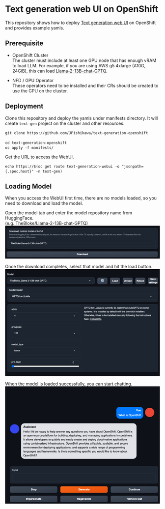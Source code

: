 # Text generation web UI on OpenShift

This repository shows how to deploy [Text generation web UI](https://github.com/oobabooga/text-generation-webui) on OpenShift and provides example yamls.

## Prerequisite
* OpenShift Cluster  
  The cluster must include at least one GPU node that has enough vRAM to load LLM. For example, if you are using AWS g5.4xlarge (A10G, 24GiB), this can load [Llama-2-13B-chat-GPTQ](https://huggingface.co/TheBloke/Llama-2-13B-chat-GPTQ).  

* NFD / GPU Operator  
  These operators need to be installed and their CRs should be created to use the GPU on the cluster.

## Deployment

Clone this repository and deploy the yamls under manifests directory.
It will create `text-gen` project on the cluster and other resources. 
```
git clone https://github.com/JPishikawa/text-generation-openshift

cd text-generation-openshift
oc apply -f manifests/
```

Get the URL to access the WebUI.
```
echo https://$(oc get route text-generation-webui -o "jsonpath={.spec.host}" -n text-gen)
```

## Loading Model
When you access the WebUI first time, there are no models loaded, so you need to download and load the model.  

Open the model tab and enter the model repository name from HuggingFace.  
(e.g. TheBloke/Llama-2-13B-chat-GPTQ) 
![](png/download.png)

Once the download completes, select that model and hit the load button.   
![](png/model.png)

When the model is loaded successfully, you can start chatting.
![](png/chat.png)

